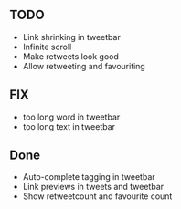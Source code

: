 ## TODO
  - Link shrinking in tweetbar
  - Infinite scroll
  - Make retweets look good
  - Allow retweeting and favouriting

## FIX
  - too long word in tweetbar
  - too long text in tweetbar

## Done
  - Auto-complete tagging in tweetbar
  - Link previews in tweets and tweetbar
  - Show retweetcount and favourite count
